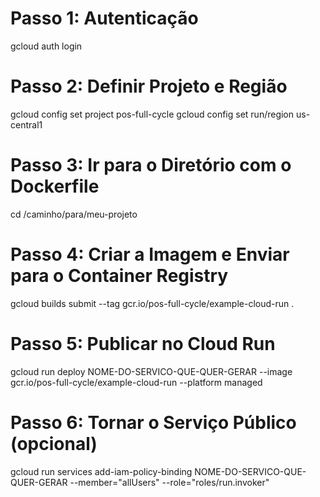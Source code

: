 # Passo 1: Autenticação
gcloud auth login

# Passo 2: Definir Projeto e Região
gcloud config set project pos-full-cycle
gcloud config set run/region us-central1

# Passo 3: Ir para o Diretório com o Dockerfile
cd /caminho/para/meu-projeto

# Passo 4: Criar a Imagem e Enviar para o Container Registry
gcloud builds submit --tag gcr.io/pos-full-cycle/example-cloud-run .

# Passo 5: Publicar no Cloud Run
gcloud run deploy NOME-DO-SERVICO-QUE-QUER-GERAR --image gcr.io/pos-full-cycle/example-cloud-run --platform managed

# Passo 6: Tornar o Serviço Público (opcional)
gcloud run services add-iam-policy-binding NOME-DO-SERVICO-QUE-QUER-GERAR --member="allUsers" --role="roles/run.invoker"
